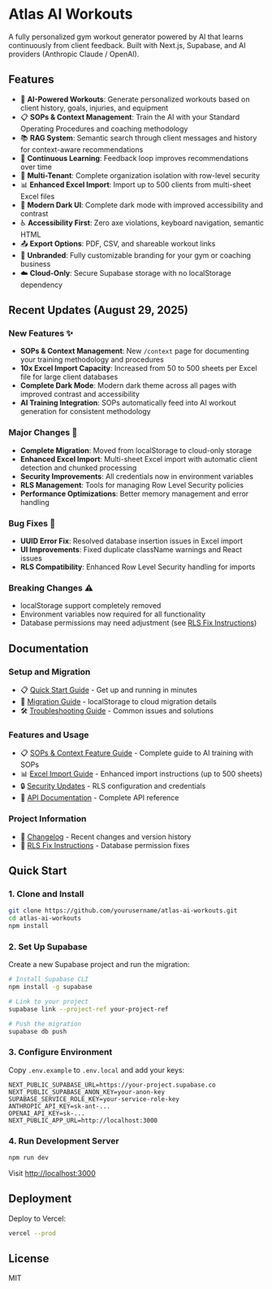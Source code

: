 # Atlas AI Workouts

A fully personalized gym workout generator powered by AI that learns continuously from client feedback. Built with Next.js, Supabase, and AI providers (Anthropic Claude / OpenAI).

## Features

- 🤖 **AI-Powered Workouts**: Generate personalized workouts based on client history, goals, injuries, and equipment
- 📋 **SOPs & Context Management**: Train the AI with your Standard Operating Procedures and coaching methodology
- 📚 **RAG System**: Semantic search through client messages and history for context-aware recommendations
- 🔄 **Continuous Learning**: Feedback loop improves recommendations over time
- 🏢 **Multi-Tenant**: Complete organization isolation with row-level security
- 📊 **Enhanced Excel Import**: Import up to 500 clients from multi-sheet Excel files
- 🎨 **Modern Dark UI**: Complete dark mode with improved accessibility and contrast
- ♿ **Accessibility First**: Zero axe violations, keyboard navigation, semantic HTML
- 📤 **Export Options**: PDF, CSV, and shareable workout links
- 🎯 **Unbranded**: Fully customizable branding for your gym or coaching business
- ☁️ **Cloud-Only**: Secure Supabase storage with no localStorage dependency

## Recent Updates (August 29, 2025)

### New Features ✨
- **SOPs & Context Management**: New `/context` page for documenting your training methodology and procedures
- **10x Excel Import Capacity**: Increased from 50 to 500 sheets per Excel file for large client databases
- **Complete Dark Mode**: Modern dark theme across all pages with improved contrast and accessibility
- **AI Training Integration**: SOPs automatically feed into AI workout generation for consistent methodology

### Major Changes 🔄
- **Complete Migration**: Moved from localStorage to cloud-only storage
- **Enhanced Excel Import**: Multi-sheet Excel import with automatic client detection and chunked processing
- **Security Improvements**: All credentials now in environment variables
- **RLS Management**: Tools for managing Row Level Security policies
- **Performance Optimizations**: Better memory management and error handling

### Bug Fixes 🐛
- **UUID Error Fix**: Resolved database insertion issues in Excel import
- **UI Improvements**: Fixed duplicate className warnings and React issues
- **RLS Compatibility**: Enhanced Row Level Security handling for imports

### Breaking Changes ⚠️
- localStorage support completely removed
- Environment variables now required for all functionality
- Database permissions may need adjustment (see [RLS Fix Instructions](RLS_FIX_INSTRUCTIONS.md))

## Documentation

### Setup and Migration
- 📋 [Quick Start Guide](QUICK_START_GUIDE.md) - Get up and running in minutes
- 🔄 [Migration Guide](MIGRATION_GUIDE.md) - localStorage to cloud migration details
- 🛠️ [Troubleshooting Guide](TROUBLESHOOTING.md) - Common issues and solutions

### Features and Usage  
- 📋 [SOPs & Context Feature Guide](SOPS_CONTEXT_FEATURE.md) - Complete guide to AI training with SOPs
- 📊 [Excel Import Guide](EXCEL_IMPORT_GUIDE.md) - Enhanced import instructions (up to 500 sheets)
- 🔒 [Security Updates](SECURITY_UPDATES.md) - RLS configuration and credentials
- 🔌 [API Documentation](API_DOCUMENTATION.md) - Complete API reference

### Project Information
- 📝 [Changelog](CHANGELOG.md) - Recent changes and version history
- 🔧 [RLS Fix Instructions](RLS_FIX_INSTRUCTIONS.md) - Database permission fixes

## Quick Start

### 1. Clone and Install

```bash
git clone https://github.com/yourusername/atlas-ai-workouts.git
cd atlas-ai-workouts
npm install
```

### 2. Set Up Supabase

Create a new Supabase project and run the migration:

```bash
# Install Supabase CLI
npm install -g supabase

# Link to your project
supabase link --project-ref your-project-ref

# Push the migration
supabase db push
```

### 3. Configure Environment

Copy `.env.example` to `.env.local` and add your keys:

```env
NEXT_PUBLIC_SUPABASE_URL=https://your-project.supabase.co
NEXT_PUBLIC_SUPABASE_ANON_KEY=your-anon-key
SUPABASE_SERVICE_ROLE_KEY=your-service-role-key
ANTHROPIC_API_KEY=sk-ant-...
OPENAI_API_KEY=sk-...
NEXT_PUBLIC_APP_URL=http://localhost:3000
```

### 4. Run Development Server

```bash
npm run dev
```

Visit [http://localhost:3000](http://localhost:3000)

## Deployment

Deploy to Vercel:

```bash
vercel --prod
```

## License

MIT
